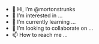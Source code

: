 - 👋 Hi, I’m @mortonstrunks
- 👀 I’m interested in ...
- 🌱 I’m currently learning ...
- 💞️ I’m looking to collaborate on ...
- 📫 How to reach me ...

<!---
mortonstrunks/mortonstrunks is a ✨ special ✨ repository because its `README.md` (this file) appears on your GitHub profile.
You can click the Preview link to take a look at your changes.
--->
